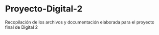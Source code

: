 # Proyecto-Digital-2
Recopilación de los archivos y documentación elaborada para el proyecto final de Digital 2
